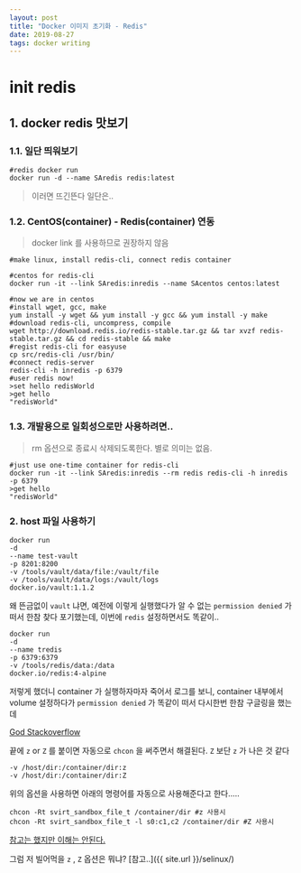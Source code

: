 ```yaml
---
layout: post
title: "Docker 이미지 초기화 - Redis"
date: 2019-08-27
tags: docker writing
---
```


# init redis

## 1. docker redis 맛보기

### 1.1. 일단 띄워보기

``` shell
#redis docker run
docker run -d --name SAredis redis:latest
```

> 이러면 뜨긴뜬다 일단은..

### 1.2. CentOS(container) - Redis(container) 연동

> docker link 를 사용하므로 권장하지 않음

``` shell
#make linux, install redis-cli, connect redis container

#centos for redis-cli
docker run -it --link SAredis:inredis --name SAcentos centos:latest

#now we are in centos
#install wget, gcc, make
yum install -y wget && yum install -y gcc && yum install -y make
#download redis-cli, uncompress, compile
wget http://download.redis.io/redis-stable.tar.gz && tar xvzf redis-stable.tar.gz && cd redis-stable && make
#regist redis-cli for easyuse
cp src/redis-cli /usr/bin/
#connect redis-server
redis-cli -h inredis -p 6379
#user redis now!
>set hello redisWorld
>get hello
"redisWorld"
```

### 1.3. 개발용으로 일회성으로만 사용하려면..

> rm 옵션으로 종료시 삭제되도록한다. 별로 의미는 없음.

``` shell
#just use one-time container for redis-cli
docker run -it --link SAredis:inredis --rm redis redis-cli -h inredis -p 6379
>get hello
"redisWorld"
```

### 2. host 파일 사용하기

``` shell
docker run
-d
--name test-vault
-p 8201:8200
-v /tools/vault/data/file:/vault/file
-v /tools/vault/data/logs:/vault/logs
docker.io/vault:1.1.2
```

왜 뜬금없이 `vault` 냐면, 예전에 이렇게 실행했다가 알 수 없는 `permission denied` 가 떠서 한참 찾다 포기했는데,  이번에 `redis` 설정하면서도 똑같이..

``` shell
docker run
-d
--name tredis
-p 6379:6379
-v /tools/redis/data:/data
docker.io/redis:4-alpine
```

저렇게 했더니 container 가 실행하자마자 죽어서 로그를 보니, container 내부에서 volume 설정하다가 `permission denied` 가 똑같이 떠서 다시한번 한참 구글링을 했는데

[God Stackoverflow](https://stackoverflow.com/questions/24288616/permission-denied-on-accessing-host-directory-in-docker)

끝에 `z` or `Z` 를 붙이면 자동으로 `chcon` 을 써주면서 해결된다. `Z` 보단 `z` 가 나은 것 같다

``` shell
-v /host/dir:/container/dir:z
-v /host/dir:/container/dir:Z
```

위의 옵션을 사용하면 아래의 명령어를 자동으로 사용해준다고 한다.....

``` shell
chcon -Rt svirt_sandbox_file_t /container/dir #z 사용시
chcon -Rt svirt_sandbox_file_t -l s0:c1,c2 /container/dir #Z 사용시
```

[참고는 했지만 이해는 안된다.](http://www.projectatomic.io/blog/2015/06/using-volumes-with-docker-can-cause-problems-with-selinux/)

그럼 저 빌어먹을 `z` , `Z` 옵션은 뭐냐? [참고..]({{ site.url }}/selinux/)
